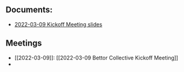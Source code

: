 ## Documents:
- [2022-03-09 Kickoff Meeting slides](https://docs.google.com/presentation/d/1mNPBn928C7MN1ltk41Uxp9CpklIqOTlmlAE0Gkw0is8/edit#slide=id.g1185dc12e1b_0_6)

## Meetings
- [[2022-03-09]]: [[2022-03-09 Bettor Collective Kickoff Meeting]]
- 
